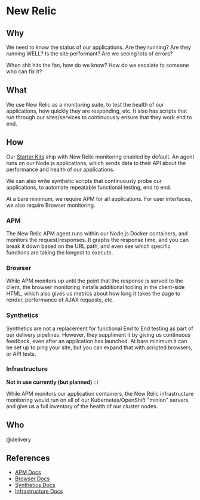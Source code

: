 # New Relic

## Why

We need to know the status of our applications. Are they running? Are they running WELL? Is the site performant? Are we seeing lots of errors?

When shit hits the fan, how do we know? How do we escalate to someone who can fix it?

## What

We use New Relic as a monitoring suite, to test the health of our applications, how quickly they are responding, etc. It also has scripts that run through our sites/services to continuously ensure that they work end to end.

## How

Our [Starter Kits](../delivery/starter-kits.md) ship with New Relic monitoring enabled by default. An agent runs on our Node.js applications, which sends data to their API about the performance and health of our applications.

We can also write synthetic scripts that continuously probe our applications, to automate repeatable functional testing, end to end.

At a bare minimum, we require APM for all applications. For user interfaces, we also require Browser monitoring.

### APM

The New Relic APM agent runs within our Node.js Docker containers, and monitors the request/responses. It graphs the response time, and you can break it down based on the URL path, and even see which specific functions are taking the longest to execute.

### Browser

While APM monitors up until the point that the response is served to the client, the browser monitoring installs additional tooling in the client-side HTML, which also gives us metrics about how long it takes the page to render, performance of AJAX requests, etc.

### Synthetics

Synthetics are not a replacement for functional End to End testing as part of our delivery pipelines. However, they suppliment it by giving us continuous feedback, even after an application has launched. At bare minimum it can be set up to ping your site, but you can expand that with scripted browsers, or API tests.

### Infrastructure

**Not in use currently (but planned)** `:(`

While APM monitors our application containers, the New Relic infrastructure monitoring would run on all of our Kubernetes/OpenShift "minion" servers, and give us a full inventory of the health of our cluster nodes.

## Who

@delivery

## References

- [APM Docs](https://docs.newrelic.com/docs/apm/new-relic-apm/getting-started/introduction-new-relic-apm)
- [Browser Docs](https://docs.newrelic.com/docs/browser/new-relic-browser/getting-started/introduction-new-relic-browser)
- [Synthetics Docs](https://docs.newrelic.com/docs/synthetics/new-relic-synthetics/getting-started/introduction-new-relic-synthetics)
- [Infrastructure Docs](https://docs.newrelic.com/docs/infrastructure/new-relic-infrastructure/getting-started/introduction-new-relic-infrastructure)